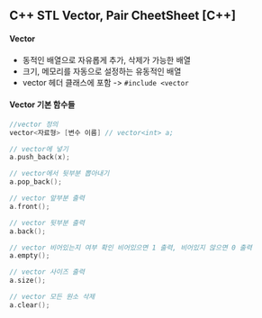 ## C++ STL Vector, Pair CheetSheet [C++]



#### Vector

- 동적인 배열으로 자유롭게 추가, 삭제가 가능한 배열
- 크기, 메모리를 자동으로 설정하는 유동적인 배열
- vector 헤더 클래스에 포함 -> `#include <vector` 



#### Vector 기본 함수들



```c++
//vector 정의
vector<자료형> [변수 이름] // vector<int> a;

// vector에 넣기 
a.push_back(x);

// vector에서 뒷부분 뽑아내기
a.pop_back();

// vector 앞부분 출력
a.front();

// vector 뒷부분 출력
a.back();

// vector 비어있는지 여부 확인 비어있으면 1 출력, 비어있지 않으면 0 출력
a.empty();

// vector 사이즈 출력
a.size();

// vector 모든 원소 삭제
a.clear();

```

